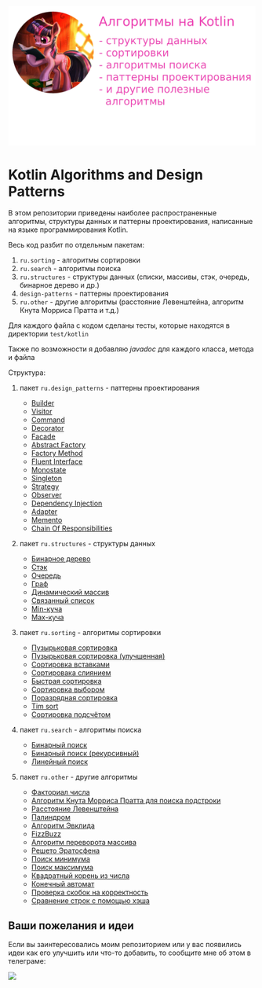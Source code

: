 ![Алгоритмы на Kotlin](/assets/algo_ru.png)

# Kotlin Algorithms and Design Patterns

В этом репозитории приведены наиболее распространенные алгоритмы, структуры данных и паттерны проектирования, написанные на языке программирования Kotlin.

Весь код разбит по отдельным пакетам:

1. <code>ru.sorting</code> - алгоритмы сортировки
2. <code>ru.search</code> - алгоритмы поиска
3. <code>ru.structures</code> - структуры данных (списки, массивы, стэк, очередь, бинарное дерево и др.)
4. <code>design-patterns</code> - паттерны проектирования
5. <code>ru.other</code> - другие алгоритмы (расстояние Левенштейна, алгоритм Кнута Морриса Пратта и т.д.)

Для каждого файла с кодом сделаны тесты, которые находятся в директории <code>test/kotlin</code>

Также по возможности я добавляю *javadoc* для каждого класса, метода и файла

Структура:

1. пакет <code>ru.design_patterns</code> - паттерны проектирования
    * [Builder](/src/main/kotlin/design_patterns/Builder.kt)
    * [Visitor](/src/main/kotlin/design_patterns/Visitor.kt)
    * [Command](/src/main/kotlin/design_patterns/Command.kt)
    * [Decorator](/src/main/kotlin/design_patterns/Decorator.kt)
    * [Facade](/src/main/kotlin/design_patterns/Facade.kt)
    * [Abstract Factory](/src/main/kotlin/design_patterns/Abstract%20Factory.kt)
    * [Factory Method](/src/main/kotlin/design_patterns/Factory%20Method.kt)
    * [Fluent Interface](/src/main/kotlin/design_patterns/Fluent%20Interface%20Pattern.kt)
    * [Monostate](/src/main/kotlin/design_patterns/Monostate.kt)
    * [Singleton](/src/main/kotlin/design_patterns/Singleton.kt)
    * [Strategy](/src/main/kotlin/design_patterns/Strategy.kt)
    * [Observer](/src/main/kotlin/design_patterns/Observer.kt)
    * [Dependency Injection](/src/main/kotlin/design_patterns/Dependency%20Injection.kt)
    * [Adapter](/src/main/kotlin/design_patterns/Adapter.kt)
    * [Memento](/src/main/kotlin/design_patterns/Memento.kt)
    * [Chain Of Responsibilities](/src/main/kotlin/design_patterns/Chain%20Of%20Responsibilities.kt)

2. пакет <code>ru.structures</code> - структуры данных
    * [Бинарное дерево](/src/main/kotlin/structures/BinaryTree.kt)
    * [Стэк](/src/main/kotlin/structures/Stack.kt)
    * [Очередь](/src/main/kotlin/structures/Queue.kt)
    * [Граф](/src/main/kotlin/structures/Graph.kt)
    * [Динамический массив](/src/main/kotlin/structures/MyArrayList.kt)
    * [Связанный список](/src/main/kotlin/structures/LinkedList.kt)
    * [Min-куча](/src/main/kotlin/structures/MinHeap.kt)
    * [Max-куча](/src/main/kotlin/structures/MaxHeap.kt)

3. пакет <code>ru.sorting</code> - алгоритмы сортировки
    * [Пузырьковая сортировка](/src/main/kotlin/sorting/BubbleSort.kt)
    * [Пузырьковая сортировка (улучшенная)](/src/main/kotlin/sorting/BubbleSortImproved.kt)
    * [Сортировка вставками](/src/main/kotlin/sorting/InsertionSort.kt)
    * [Сортировака слиянием](/src/main/kotlin/sorting/MergeSort.kt)
    * [Быстрая сортировка](/src/main/kotlin/sorting/QuickSort.kt)
    * [Сортировка выбором](/src/main/kotlin/sorting/SelectionSort.kt)
    * [Поразрядная сортировка](/src/main/kotlin/sorting/RadixSort.kt)
    * [Tim sort](/src/main/kotlin/sorting/TimSort.kt)
    * [Сортировка подсчётом](/src/main/kotlin/sorting/CountSort.kt)

4. пакет <code>ru.search</code> - алгоритмы поиска
    * [Бинарный поиск](/src/main/kotlin/search/BinarySearch.kt)
    * [Бинарный поиск (рекурсивный)](/src/main/kotlin/search/BinarySearchRecursive.kt)
    * [Линейный поиск](/src/main/kotlin/search/LinearSearch.kt)

5. пакет <code>ru.other</code> - другие алгоритмы
    * [Факториал числа](/src/main/kotlin/other/Factorial.kt)
    * [Алгоритм Кнута Морриса Пратта для поиска подстроки](/src/main/kotlin/other/KnuthMorrisPratt.kt)
    * [Расстояние Левенштейна](/src/main/kotlin/other/LevensteinLength.kt)
    * [Палиндром](/src/main/kotlin/other/Palindrome.kt)
    * [Алгоритм Эвклида](/src/main/kotlin/other/Euclid.kt)
    * [FizzBuzz](/src/main/kotlin/other/FizzBuzz.kt)
    * [Алгоритм переворота массива](/src/main/kotlin/other/ReverseArray.kt)
    * [Решето Эратосфена](/src/main/kotlin/other/SieveOfEratosthenes.kt)
    * [Поиск минимума](/src/main/kotlin/other/Max.kt)
    * [Поиск максимума](/src/main/kotlin/other/Min.kt)
    * [Квадратный корень из числа](/src/main/kotlin/other/Sqrt.kt)
    * [Конечный автомат](/src/main/kotlin/other/BinaryDigitsCounter.kt)
    * [Проверка скобок на корректность](/src/main/kotlin/other/ParenthesisCheck.kt)
    * [Сравнение строк с помощью хэша](/src/main/kotlin/other/StringEqualsHash.kt)

## Ваши пожелания и идеи

Если вы заинтересовались моим репозиторием или у вас появились идеи как его улучшить или что-то добавить, то сообщите мне об этом в телеграме:

<a href="https://t.me/evitwilly"><img src="https://upload.wikimedia.org/wikipedia/commons/thumb/8/82/Telegram_logo.svg/1024px-Telegram_logo.svg.png" width=160 /></a>
